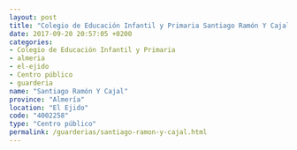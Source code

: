 ```yaml
---
layout: post
title: "Colegio de Educación Infantil y Primaria Santiago Ramón Y Cajal"
date: 2017-09-20 20:57:05 +0200
categories:
- Colegio de Educación Infantil y Primaria
- almeria
- el-ejido
- Centro público
- guarderia
name: "Santiago Ramón Y Cajal"
province: "Almería"
location: "El Ejido"
code: "4002258"
type: "Centro público"
permalink: /guarderias/santiago-ramon-y-cajal.html
---
```

